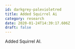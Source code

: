 ```yaml
---
id: darkgrey-palevioletred
title: Added Squirrel Ai
category: research
date: 2020-01-24T14:39:17.606Z
draft: false
---
```


Added Squirrel AI.